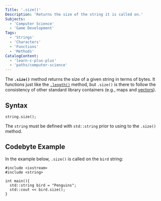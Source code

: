```yaml
---
Title: '.size()'
Description: 'Returns the size of the string it is called on.'
Subjects:
  - 'Computer Science'
  - 'Game Development'
Tags:
  - 'Strings'
  - 'Characters'
  - 'Functions'
  - 'Methods'
CatalogContent:
  - 'learn-c-plus-plus'
  - 'paths/computer-science'
---
```


The **`.size()`** method returns the size of a given string in terms of bytes. It functions just like the [`.length()`](https://www.codecademy.com/resources/docs/python/strings/length) method, but `.size()` is there to follow the consistency of other standard library containers (e.g., maps and [vectors](https://www.codecademy.com/resources/docs/cpp/vectors)).

## Syntax

```pseudo
string.size();
```

The `string` must be defined with `std::string` prior to using to the `.size()` method.

## Codebyte Example

In the example below, `.size()` is called on the `bird` string:

```codebyte/cpp
#include <iostream>
#include <string>

int main(){
  std::string bird = "Penguins";
  std::cout << bird.size();
}
```
